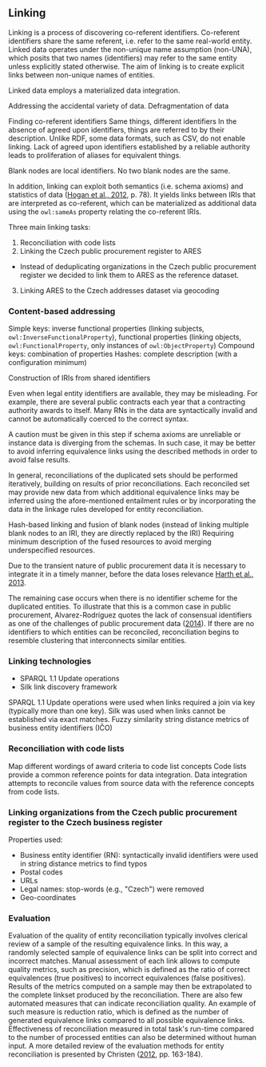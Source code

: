 ## Linking

Linking is a process of discovering co-referent identifiers.
Co-referent identifiers share the same referent, i.e. refer to the same real-world entity.
Linked data operates under the non-unique name assumption (non-UNA), which posits that two names (identifiers) may refer to the same entity unless explicitly stated otherwise.
The aim of linking is to create explicit links between non-unique names of entities.

<!-- FIXME: However, queries usually operate under the unique name assumption. -->

Linked data employs a materialized data integration.

Addressing the accidental variety of data.
Defragmentation of data

Finding co-referent identifiers
Same things, different identifiers
In the absence of agreed upon identifiers, things are referred to by their description.
Unlike RDF, some data formats, such as CSV, do not enable linking.
Lack of agreed upon identifiers established by a reliable authority leads to proliferation of aliases for equivalent things.

Blank nodes are local identifiers.
No two blank nodes are the same.

In addition, linking can exploit both semantics (i.e. schema axioms) and statistics of data ([Hogan et al., 2012](#Hogan2012), p. 78).
It yields links between IRIs that are interpreted as co-referent, which can be materialized as additional data using the `owl:sameAs` property relating the co-referent IRIs. 

Three main linking tasks:
1. Reconciliation with code lists
2. Linking the Czech public procurement register to ARES
  - Instead of deduplicating organizations in the Czech public procurement register we decided to link them to ARES as the reference dataset.
3. Linking ARES to the Czech addresses dataset via geocoding

### Content-based addressing

Simple keys: inverse functional properties (linking subjects, `owl:InverseFunctionalProperty`), functional properties (linking objects, `owl:FunctionalProperty`, only instances of `owl:ObjectProperty`)
Compound keys: combination of properties
Hashes: complete description (with a configuration minimum) 

Construction of IRIs from shared identifiers

Even when legal entity identifiers are available, they may be misleading.
For example, there are several public contracts each year that a contracting authority awards to itself.
Many RNs in the data are syntactically invalid and cannot be automatically coerced to the correct syntax.

A caution must be given in this step if schema axioms are unreliable or instance data is diverging from the schemas.
In such case, it may be better to avoid inferring equivalence links using the described methods in order to avoid false results.

In general, reconciliations of the duplicated sets should be performed iteratively, building on results of prior reconciliations.
Each reconciled set may provide new data from which additional equivalence links may be inferred using the afore-mentioned entailment rules or by incorporating the data in the linkage rules developed for entity reconciliation.
<!-- Is it also non-monotonic? I.e. reconciling resources may produce more conflicts to reconcile. -->

Hash-based linking and fusion of blank nodes (instead of linking multiple blank nodes to an IRI, they are directly replaced by the IRI)
Requiring minimum description of the fused resources to avoid merging underspecified resources.

<!--
While the title suggests the blog post is about data fusion, it is more about linking.
<http://blog.mynarz.net/2016/10/basic-fusion-of-rdf-data-in-sparql.html>
Perhaps the confusion arises from fusion and linking being merged when dealing with blank nodes.
-->

Due to the transient nature of public procurement data it is necessary to integrate it in a timely manner, before the data loses relevance [Harth et al., 2013](#Harth2013).

The remaining case occurs when there is no identifier scheme for the duplicated entities.
To illustrate that this is a common case in public procurement, Alvarez-Rodríguez quotes the lack of consensual identifiers as one of the challenges of public procurement data ([2014](#AlvarezRodriguez2014)).
If there are no identifiers to which entities can be reconciled, reconciliation begins to resemble clustering that interconnects similar entities.

### Linking technologies

* SPARQL 1.1 Update operations
* Silk link discovery framework

SPARQL 1.1 Update operations were used when links required a join via key (typically more than one key).
Silk was used when links cannot be established via exact matches.
Fuzzy similarity
string distance metrics of business entity identifiers (IČO)

### Reconciliation with code lists

Map different wordings of award criteria to code list concepts
Code lists provide a common reference points for data integration.
Data integration attempts to reconcile values from source data with the reference concepts from code lists.

### Linking organizations from the Czech public procurement register to the Czech business register

Properties used:

* Business entity identifier (RN): syntactically invalid identifiers were used in string distance metrics to find typos
* Postal codes
* URLs
* Legal names: stop-words (e.g., "Czech") were removed
* Geo-coordinates

### Evaluation

Evaluation of the quality of entity reconciliation typically involves clerical review of a sample of the resulting equivalence links. <!-- ([Christen, 2012](#Christen2012), p. 174) -->
In this way, a randomly selected sample of equivalence links can be split into correct and incorrect matches.
Manual assessment of each link allows to compute quality metrics, such as precision, which is defined as the ratio of correct equivalences (true positives) to incorrect equivalences (false positives).
Results of the metrics computed on a sample may then be extrapolated to the complete linkset produced by the reconciliation.
There are also few automated measures that can indicate reconciliation quality.
An example of such measure is reduction ratio, which is defined as the number of generated equivalence links compared to all possible equivalence links.
Effectiveness of reconciliation measured in total task's run-time compared to the number of processed entities can also be determined without human input.
A more detailed review of the evaluation methods for entity reconciliation is presented by Christen ([2012](#Christen2012), pp. 163-184).

<!--
Out-takes:

Appropriately enough, this process is also referred to by multiple terms, including instance matching, deduplication, or record linkage.
-->
